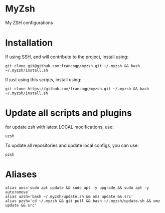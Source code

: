 # MyZsh
My ZSH configurations

# Installation 

If using SSH, and will contribute to the project, install using:
```
git clone git@github.com:francogp/myzsh.git ~/.myzsh && bash ~/.myzsh/install.sh
```
If just using this scripts, install using:
```
git clone https://github.com/francogp/myzsh.git ~/.myzsh && bash ~/.myzsh/install.sh
```
# Update all scripts and plugins
for update zsh with latest LOCAL modifications, use:
```
uzsh
```
To update all repositories and update local configs, you can use:
```
pzsh
```
# Aliases
```
alias uos='sudo apt update && sudo apt -y upgrade && sudo apt -y autoremove'
alias uzsh='bash ~/.myzsh/update.sh && omz update && src'
alias pzsh='cd ~/.myzsh && git pull && bash ~/.myzsh/update.sh && omz update && src'
```